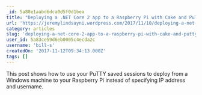 ```yaml
---
_id: 5a88e1aabd6dca0d5f0d1bea
title: "Deploying a .NET Core 2 app to a Raspberry Pi with Cake and PuTTY saved sessions"
url: 'https://jeremylindsayni.wordpress.com/2017/11/10/deploying-a-net-core-2-app-to-a-raspberry-pi-and-putty-saved-sessions/'
category: articles
slug: 'deploying-a-net-core-2-app-to-a-raspberry-pi-with-cake-and-putty-saved-sessions'
user_id: 5a83ce59d6eb0005c4ecda2c
username: 'bill-s'
createdOn: '2017-11-12T09:34:13.000Z'
tags: []
---
```


This post shows how to use your PuTTY saved sessions to deploy from a Windows machine to your Raspberry Pi instead of specifying IP address and username.
